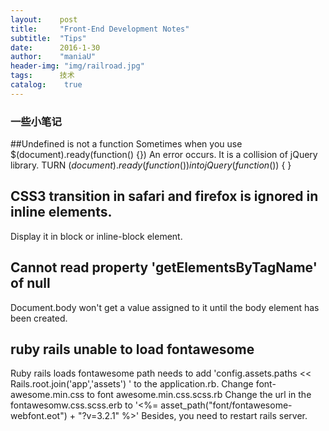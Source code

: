 ```yaml
---
layout:    post
title:     "Front-End Development Notes"
subtitle:  "Tips"
date:      2016-1-30
author:    "maniaU"
header-img: "img/railroad.jpg"
tags:      技术
catalog:    true
---
```


### 一些小笔记


##Undefined is not a function
Sometimes when you use $(document).ready(function() {})
An error occurs.
It is a collision of jQuery library.
TURN
  $(document).ready(function() { })
into
jQuery(function($)) {  }

## CSS3 transition in safari and firefox is ignored in inline elements.
Display it in block or inline-block element.


## Cannot read property 'getElementsByTagName' of null
Document.body won't get a value assigned to it until the body element has been created.

## ruby rails unable to load fontawesome
Ruby rails loads fontawesome path needs to add 'config.assets.paths << Rails.root.join('app','assets') ' to the application.rb.
Change  font-awesome.min.css to font awesome.min.css.scss.rb
Change the url in the fontawesomw.css.scss.erb to '<%= asset_path("font/fontawesome-webfont.eot") + "?v=3.2.1" %>'
Besides, you need to restart rails server.
<!-- ##郁闷的感情历程 -->

